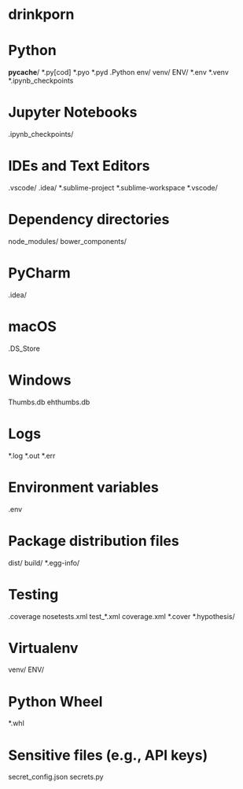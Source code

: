 # drinkporn
# Python
__pycache__/
*.py[cod]
*.pyo
*.pyd
.Python
env/
venv/
ENV/
*.env
*.venv
*.ipynb_checkpoints

# Jupyter Notebooks
.ipynb_checkpoints/

# IDEs and Text Editors
.vscode/
.idea/
*.sublime-project
*.sublime-workspace
*.vscode/

# Dependency directories
node_modules/
bower_components/

# PyCharm
.idea/

# macOS
.DS_Store

# Windows
Thumbs.db
ehthumbs.db

# Logs
*.log
*.out
*.err

# Environment variables
.env

# Package distribution files
dist/
build/
*.egg-info/

# Testing
.coverage
nosetests.xml
test_*.xml
coverage.xml
*.cover
*.hypothesis/

# Virtualenv
venv/
ENV/

# Python Wheel
*.whl

# Sensitive files (e.g., API keys)
secret_config.json
secrets.py
